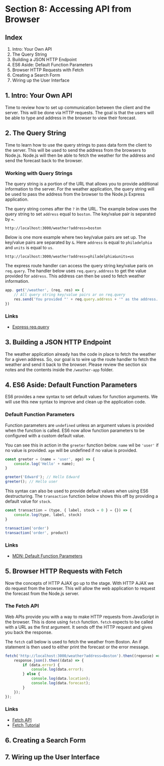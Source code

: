 # Section 8: Accessing API from Browser

## Index
1. Intro: Your Own API
2. The Query String
3. Building a JSON HTTP Endpoint
4. ES6 Aside: Default Function Parameters
5. Browser HTTP Requests with Fetch
6. Creating a Search Form
7. Wiring up the User Interface

## 1. Intro: Your Own API
Time to review how to set up communication between the client and the server. This will be done via HTTP requests. The goal is that the users will be able to type and address in the browser to view their forecast.

## 2. The Query String
Time to learn how to use the query strings to pass data form the client to the server. This will be used to send the address from the browsers to Node.js. Node.js will then be able to fetch the weather for the address and send the forecast back to the browser.

### Working with Query Strings
The query string is a portion of the URL that allows you to provide additional information to the server. For the weather application, the query string will be used to pass the address from the browser to the Node.js Express application.

The query string comes after the `?` in the URL. The example below uses the query string to set `address` equal to `boston`. The key/value pair is separated by `=`.

```
http://localhost:3000/weather?address=boston
```

Below is one more example where two key/value pairs are set up. The key/value pairs are separated by `&`. Here `address` is equal to `philadelphia` and `units` is equal to `us`.

```
http://localhost:3000/weather?address=philadelphia&units=us
```

The express route handler can access the query string key/value paris on `req.query`. The handler below uses `req.query.address` to get the value provided for `address`. This address can then be used to fetch weather information.

```js
app. get('/weather', (req, res) => {
    // All query string key/value pairs ar on req.query
    res.send('You provided "' + req.query.address + '" as the address.')
})
```

### Links
+ [Express req.query](http://expressjs.com/en/4x/api.html#req.query)

## 3. Building a JSON HTTP Endpoint
The weather application already has the code in place to fetch the weather for a given address. So, our goal is to wire up the route handler to fetch the weather and send it back to the browser. Please review the section six notes and the contents inside the `/weather-app` folder.

## 4. ES6 Aside: Default Function Parameters
ES6 provides a new syntax to set default values for function arguments. We will use this new syntax to improve and clean up the application code.

### Default Function Parameters
Function parameters are `undefined` unless an argument values is provided when the function is called. ES6 now allow function parameters to be configured with a custom default value.

You can see this in action in the `greeter` function below. `name` wil be `'user'` if no value is provided. `age` will be undefined if no value is provided.

```js
const greeter = (name = 'user', age) => {
    console.log('Hello' + name);
}

greeter('Edward'); // Hello Edward
greeter(); // Hello user
```

This syntax can also be used to provide default values when using ES6 destructuring. The `transaction` function below shows this off by providing a default value for `stock`.

```js
const transaction = (type, { label, stock = 0 } = {}) => {
    console.log(type, label, stock)
}

transaction('order')
transaction('order', product)
```

### Links
+ [MDN: Default Function Parameters](https://developer.mozilla.org/en-US/docs/Web/JavaScript/Reference/Functions/Default_parameters)

## 5. Browser HTTP Requests with Fetch
Now the concepts of HTTP AJAX go up to the stage. With HTTP AJAX we do request from the browser. This will allow the web application to request the forecast from the Node.js server.

### The Fetch API
Web APIs provide you with a way to make HTTP requests from JavaScript in the browser. This is done using `fetch` function. `fetch` expects to be called with a URL as the first argument. It sends off the HTTP request and gives you back the response.

The `fetch` call below is used to fetch the weather from Boston. An if statement is then used to either print the forecast or the error message.

```js
fetch('http://localhost:3000/weather?address=Boston').then((reponse) => {
    response.json().then((data) => {
        if (data.error) {
            console.log(data.error);
        } else {
            console.log(data.location);
            console.log(data.forecast);
        }
    });
});
```

### Links
+ [Fetch API](https://developer.mozilla.org/en-US/docs/Web/API/Fetch_API)
+ [Fetch Tutorial](https://developers.google.com/web/updates/2015/03/introduction-to-fetch)

## 6. Creating a Search Form

## 7. Wiring up the User Interface

